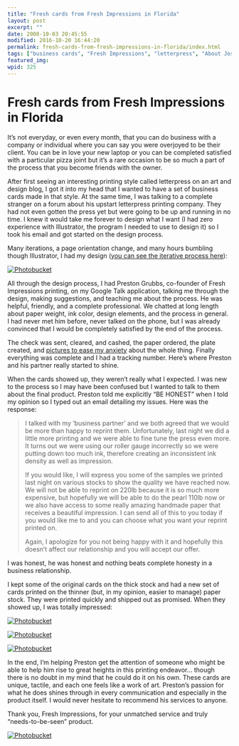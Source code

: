 ```yaml
---
title: "Fresh cards from Fresh Impressions in Florida"
layout: post
excerpt: ""
date: 2008-10-03 20:45:55
modified: 2016-10-20 16:44:20
permalink: fresh-cards-from-fresh-impressions-in-florida/index.html
tags: ["business cards", "Fresh Impressions", "letterpress", "About JoshCanHelp", "Design &amp; Creative Process"]
featured_img: 
wpid: 325
---
```


# Fresh cards from Fresh Impressions in Florida

It’s not everyday, or even every month, that you can do business with a company or individual where you can say you were overjoyed to be their client. You can be in love your new laptop or you can be completed satisfied with a particular pizza joint but it’s a rare occasion to be so much a part of the process that you become friends with the owner.

After first seeing an interesting printing style called letterpress on an art and design blog, I got it into my head that I wanted to have a set of business cards made in that style. At the same time, I was talking to a complete stranger on a forum about his upstart letterpress printing company. They had not even gotten the press yet but were going to be up and running in no time. I knew it would take me forever to design what I want (I had zero experience with Illustrator, the program I needed to use to design it) so I took his email and got started on the design process.

Many iterations, a page orientation change, and many hours bumbling though Illustrator, I had my design ([you can see the iterative process here](/new-new-business-card-design-the-process-feedback/)):

[![Photobucket](http://i102.photobucket.com/albums/m93/josh054/lp_card_06_final.jpg)](http://s102.photobucket.com/albums/m93/josh054/?action=view&current=lp_card_06_final.jpg)

All through the design process, I had Preston Grubbs, co-founder of Fresh Impressions printing, on my Google Talk application, talking me through the design, making suggestions, and teaching me about the process. He was helpful, friendly, and a complete professional. We chatted at long length about paper weight, ink color, design elements, and the process in general. I had never met him before, never talked on the phone, but I was already convinced that I would be completely satisfied by the end of the process.

The check was sent, cleared, and cashed, the paper ordered, the plate created, and [pictures to ease my anxiety](/letterpress-cards-cut-packed-and-on-their-way/) about the whole thing. Finally everything was complete and I had a tracking number. Here’s where Preston and his partner really started to shine.

When the cards showed up, they weren’t really what I expected. I was new to the process so I may have been confused but I wanted to talk to them about the final product. Preston told me explicitly “BE HONEST” when I told my opinion so I typed out an email detailing my issues. Here was the response:

> I talked with my ‘business partner’ and we both agreed that we would be more than happy to reprint them. Unfortunately, last night we did a little more printing and we were able to fine tune the press even more. It turns out we were using our roller gauge incorrectly so we were putting down too much ink, therefore creating an inconsistent ink density as well as impression.
> 
> If you would like, I will express you some of the samples we printed last night on various stocks to show the quality we have reached now. We will not be able to reprint on 220lb because it is so much more expensive, but hopefully we will be able to do the pearl 110lb now or we also have access to some really amazing handmade paper that receives a beautiful impression. I can send all of this to you today if you would like me to and you can choose what you want your reprint printed on.
> 
> Again, I apologize for you not being happy with it and hopefully this doesn’t affect our relationship and you will accept our offer.

I was honest, he was honest and nothing beats complete honesty in a business relationship.

I kept some of the original cards on the thick stock and had a new set of cards printed on the thinner (but, in my opinion, easier to manage) paper stock. They were printed quickly and shipped out as promised. When they showed up, I was totally impressed:

[![Photobucket](http://i102.photobucket.com/albums/m93/josh054/new_cards_003.jpg)](http://s102.photobucket.com/albums/m93/josh054/?action=view&current=new_cards_003.jpg)

[![Photobucket](http://i102.photobucket.com/albums/m93/josh054/new_cards_004.jpg)](http://s102.photobucket.com/albums/m93/josh054/?action=view&current=new_cards_004.jpg)

[![Photobucket](http://i102.photobucket.com/albums/m93/josh054/new_cards_005.jpg)](http://s102.photobucket.com/albums/m93/josh054/?action=view&current=new_cards_005.jpg)

In the end, I’m helping Preston get the attention of someone who might be able to help him rise to great heights in this printing endeavor… though there is no doubt in my mind that he could do it on his own. These cards are unique, tactile, and each one feels like a work of art. Preston’s passion for what he does shines through in every communication and especially in the product itself. I would never hesitate to recommend his services to anyone.

Thank you, Fresh Impressions, for your unmatched service and truly “needs-to-be-seen” product.

[![Photobucket](http://i102.photobucket.com/albums/m93/josh054/new_cards_007.jpg)](http://s102.photobucket.com/albums/m93/josh054/?action=view&current=new_cards_007.jpg)